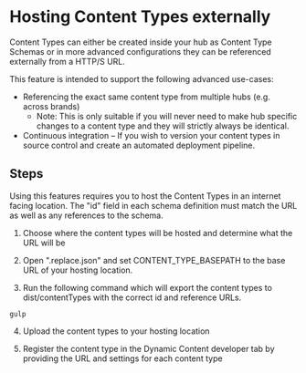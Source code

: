 # Hosting Content Types externally

Content Types can either be created inside your hub as Content Type Schemas or in more advanced configurations they can be referenced externally from a HTTP/S URL.

This feature is intended to support the following advanced use-cases:

* Referencing the exact same content type from multiple hubs (e.g. across brands)
  * Note: This is only suitable if you will never need to make hub specific changes to a content type and they will strictly always be identical.
* Continuous integration – If you wish to version your content types in source control and create an automated deployment pipeline.

## Steps

Using this features requires you to host the Content Types in an internet facing location. The "id" field in each schema definition must match the URL as well as any references to the schema.

1. Choose where the content types will be hosted and determine what the URL will be

2. Open ".replace.json" and set CONTENT_TYPE_BASEPATH to the base URL of your hosting location.

3. Run the following command which will export the content types to dist/contentTypes with the correct id and reference URLs.

```
gulp
```

4. Upload the content types to your hosting location

5. Register the content type in the Dynamic Content developer tab by providing the URL and settings for each content type

